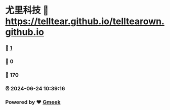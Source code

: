 # 尤里科技 :link: https://telltear.github.io/telltearown.github.io 
### :page_facing_up: [1](https://telltear.github.io/telltearown.github.io/tag.html) 
### :speech_balloon: 0 
### :hibiscus: 170 
### :alarm_clock: 2024-06-24 10:39:16 
### Powered by :heart: [Gmeek](https://github.com/Meekdai/Gmeek)
